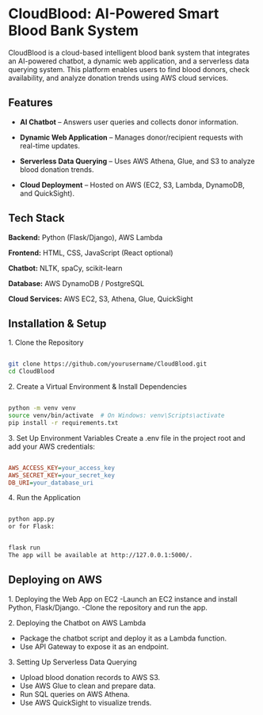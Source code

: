 # CloudBlood: AI-Powered Smart Blood Bank System
 CloudBlood is a cloud-based intelligent blood bank system that integrates an AI-powered chatbot, a dynamic web application, and a serverless data querying system. This platform enables users to find blood donors, check availability, and analyze donation trends using AWS cloud services.

## Features

- **AI Chatbot** – Answers user queries and collects donor information.

- **Dynamic Web Application** – Manages donor/recipient requests with real-time updates.

- **Serverless Data Querying** – Uses AWS Athena, Glue, and S3 to analyze blood donation trends.

- **Cloud Deployment** – Hosted on AWS (EC2, S3, Lambda, DynamoDB, and QuickSight).

## Tech Stack

**Backend:** Python (Flask/Django), AWS Lambda

**Frontend:** HTML, CSS, JavaScript (React optional)

**Chatbot:** NLTK, spaCy, scikit-learn

**Database:** AWS DynamoDB / PostgreSQL

**Cloud Services:** AWS EC2, S3, Athena, Glue, QuickSight

## Installation & Setup
1️. Clone the Repository
``` bash

git clone https://github.com/yourusername/CloudBlood.git
cd CloudBlood
```
2️. Create a Virtual Environment & Install Dependencies
```bash

python -m venv venv
source venv/bin/activate  # On Windows: venv\Scripts\activate
pip install -r requirements.txt
```
3️. Set Up Environment Variables
Create a .env file in the project root and add your AWS credentials:

```ini

AWS_ACCESS_KEY=your_access_key
AWS_SECRET_KEY=your_secret_key
DB_URI=your_database_uri
```
4️. Run the Application
```bash

python app.py
or for Flask:
```

```bash

flask run
The app will be available at http://127.0.0.1:5000/.
```
## Deploying on AWS
1️. Deploying the Web App on EC2
-Launch an EC2 instance and install Python, Flask/Django.
-Clone the repository and run the app.

2️. Deploying the Chatbot on AWS Lambda
- Package the chatbot script and deploy it as a Lambda function.
- Use API Gateway to expose it as an endpoint.

3️. Setting Up Serverless Data Querying
- Upload blood donation records to AWS S3.
- Use AWS Glue to clean and prepare data.
- Run SQL queries on AWS Athena.
- Use AWS QuickSight to visualize trends.